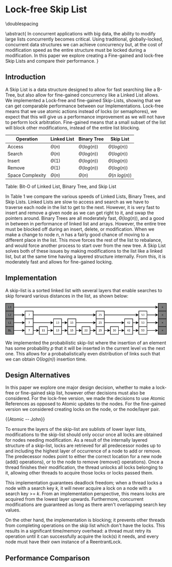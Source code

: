 # Lock-free Skip List

\doublespacing

\abstract{
  In concurrent applications with big data, the ability to modify large lists
  concurrently becomes critical. Using traditional, globally-locked,
  concurrent data structures we can achieve concurrency but, at the cost of
  modification speed as the entire structure must be locked during a
  modification. In this paper we explore creating a Fine-gained and lock-free
  Skip Lists and compare their performance.
}

<!-- \newpage -->

## Introduction

A Skip List is a data structure designed to allow for fast searching like a
B-Tree, but also allow for fine-gained concurrency like a Linked List allows.
We implemented a Lock-free and fine-gained Skip-Lists, showing that we can get
comparable performance between our Implementations. Lock-free means that we use
atomic actions instead of locks (or semaphores), we expect that this will give
us a performance improvement as we will not have to perform lock arbitration.
Fine-gained means that a small subset of the list will block other
modifications, instead of the entire list blocking.

| Operation        | Linked List      | Binary Tree      | Skip List           |
|------------------|------------------|------------------|---------------------|
| Access           | $\Theta(n)$      | $\Theta(log(n))$ | $\Theta(log(n))$    |
| Search           | $\Theta(n)$      | $\Theta(log(n))$ | $\Theta(log(n))$    |
| Insert           | $\Theta(1)$      | $\Theta(log(n))$ | $\Theta(log(n))$    |
| Remove           | $\Theta(1)$      | $\Theta(log(n))$ | $\Theta(log(n))$    |
| Space Complexity | $\Theta(n)$      | $\Theta(n)$      | $\Theta(n\:log(n))$ |
Table: Bit-O of Linked List, Binary Tree, and Skip List

In Table 1 we compare the various speeds of Linked Lists, Binary Trees, and Skip
Lists. Linked Lists are slow to access and search as we have to traverse each
node in the list to get to the next. However, it is very fast to insert and
remove a given node as we can get right to it, and swap the pointers around.
Binary Trees are all moderately fast, $\Theta(log(n))$, and a good in between in
performance of linked list and arrays. However, the entire tree must be blocked
off during an insert, delete, or modification. When we make a change to node
$n$, $n$ has a fairly good chance of moving to a different place in the list.
This move forces the rest of the list to rebalance, and would force another
process to start over from the new tree. A Skip List solves both of these issues
by making modifications to the list like a linked list, but at the same time
having a layered structure internally. From this, it is moderately fast and
allows for fine-gained locking.

## Implementation

A skip-list is a sorted linked list with several layers that enable searches to
skip forward various distances in the list, as shown below:

![skip-list diagram](skip_list_diagram.png)

We implemented the probabilistic skip-list where the insertion of an element has
some probability _p_ that it will be inserted in the current level vs the next
one. This allows for a probabalistically even distribution of links such that we
can obtain O(_log(n)_) insertion time.

## Design Alternatives

In this paper we explore one major design decision, whether to make a lock-free
or fine-gained skip list, however other decisions must also be considered. For the
lock-free version, we made the decisions to use Atomic References as opposed to
Atomic updates to the nodes. For the fine-gained version we considered creating
locks on the node, or the node/layer pair.

{{Atomic -- John}}

To ensure the layers of the skip-list are sublists of lower layer lists,
modifications to the skip-list should only occur once all locks are obtained for
nodes needing modification. As a result of the internally layered structure of a
skip-list, locks are retrieved for all predecessor nodes up to and including the
highest layer of occurrence of a node to add or remove. The predecessor nodes
point to either the correct location for a new node (add() operations), or to
the node to remove (remove() operations). Once a thread finishes their
modification, the thread unlocks all locks belonging to it, allowing other
threads to acquire those locks or locks passed them.

This implementation guarantees deadlock freedom; when a thread locks a node with
a search key _k_, it will never acquire a lock on a node with a search key >=
_k_. From an implementation perspective, this means locks are acquired from the
lowest layer upwards. Furthermore, concurrent modifications are guaranteed as
long as there aren't overlapping search key values.

On the other hand, the implementation is blocking; it prevents other threads
from completing operations on the skip list which don't have the locks. This
results in a significant time/memory overhead: a thread must retry its operation
until it can successfully acquire the lock(s) it needs, and every node must have
their own instance of a ReentrantLock.

## Performance Comparison
